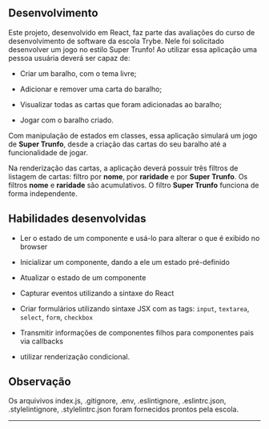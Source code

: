 ## Desenvolvimento

Este projeto, desenvolvido em React, faz parte das avaliações do curso de desenvolvimento de software da escola Trybe. Nele foi solicitado desenvolver um jogo no estilo Super Trunfo! Ao utilizar essa aplicação uma pessoa usuária deverá ser capaz de:

  * Criar um baralho, com o tema livre;

  * Adicionar e remover uma carta do baralho;

  * Visualizar todas as cartas que foram adicionadas ao baralho;

  * Jogar com o baralho criado.

Com manipulação de estados em classes, essa aplicação simulará um jogo de **Super Trunfo**, desde a criação das cartas do seu baralho até a funcionalidade de jogar.

Na renderização das cartas, a aplicação deverá possuir três filtros de listagem de cartas: filtro por **nome**, por **raridade** e por **Super Trunfo**. Os filtros **nome** e **raridade** são acumulativos. O filtro **Super Trunfo** funciona de forma independente.

## Habilidades desenvolvidas

  * Ler o estado de um componente e usá-lo para alterar o que é exibido no browser

  * Inicializar um componente, dando a ele um estado pré-definido

  * Atualizar o estado de um componente

  * Capturar eventos utilizando a sintaxe do React

  * Criar formulários utilizando sintaxe JSX com as tags: `input`, `textarea`, `select`, `form`, `checkbox`

  * Transmitir informações de componentes filhos para componentes pais via callbacks

  * utilizar renderização condicional.

## Observação

Os arquivivos index.js, .gitignore, .env, .eslintignore, .eslintrc.json, .stylelintignore, .stylelintrc.json foram fornecidos prontos pela escola.

---


